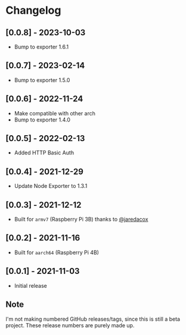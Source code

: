 # Changelog

## [0.0.8] - 2023-10-03
- Bump to exporter 1.6.1

## [0.0.7] - 2023-02-14
- Bump to exporter 1.5.0

## [0.0.6] - 2022-11-24
- Make compatible with other arch
- Bump to exporter 1.4.0

## [0.0.5] - 2022-02-13
- Added HTTP Basic Auth

## [0.0.4] - 2021-12-29
- Update Node Exporter to 1.3.1

## [0.0.3] - 2021-12-12
- Built for `armv7` (Raspberry Pi 3B) thanks to [@jaredacox](https://github.com/jaredacox)

## [0.0.2] - 2021-11-16
- Built for `aarch64` (Raspberry Pi 4B)

## [0.0.1] - 2021-11-03
- Initial release

## Note
I'm not making numbered GitHub releases/tags, since this is still a beta project. These release numbers are purely made up.

